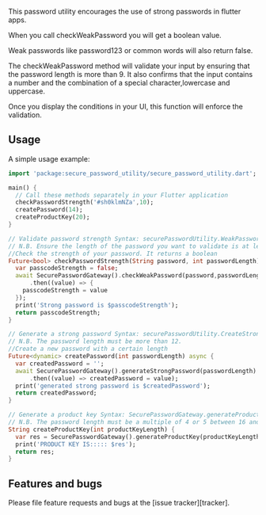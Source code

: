 This password utility encourages the use of strong passwords in flutter apps.

When you call checkWeakPassword you will get a boolean value.

Weak passwords like password123 or common words will also return false.

The checkWeakPassword method will validate your input by ensuring that the password length is more than 9. It also confirms that the input contains a number and the combination of a special character,lowercase and uppercase.

Once you display the conditions in your UI, this function will enforce the validation.

## Usage

A simple usage example:

```dart
import 'package:secure_password_utility/secure_password_utility.dart';

main() {
  // Call these methods separately in your Flutter application
  checkPasswordStrength('#sh0klmNZa',10);
  createPassword(14);
  createProductKey(20);
}

// Validate password strength Syntax: securePasswordUtility.WeakPasswordChecker('yourSamplePassword',lengthOfPasswordString);
// N.B. Ensure the length of the password you want to validate is at least 10-characters long.
//Check the strength of your password. It returns a boolean
Future<bool> checkPasswordStrength(String password, int passwordLength) async {
  var passcodeStrength = false;
  await SecurePasswordGateway().checkWeakPassword(password,passwordLength)
      .then((value) => {
    passcodeStrength = value
  });
  print('Strong password is $passcodeStrength');
  return passcodeStrength;
}

// Generate a strong password Syntax: securePasswordUtility.CreateStrongPassword(lengthOfPasswordString);
// N.B. The password length must be more than 12.
//Create a new password with a certain length
Future<dynamic> createPassword(int passwordLength) async {
  var createdPassword = '';
  await SecurePasswordGateway().generateStrongPassword(passwordLength)
      .then((value) => createdPassword = value);
  print('generated strong password is $createdPassword');
  return createdPassword;
}

// Generate a product key Syntax: SecurePasswordGateway.generateProductKey(25);
// N.B. The password length must be a multiple of 4 or 5 between 16 and 100 e.g. 16 or 25
String createProductKey(int productKeyLength) {
  var res = SecurePasswordGateway().generateProductKey(productKeyLength);
  print('PRODUCT KEY IS::::: $res');
  return res;
}
```

## Features and bugs

Please file feature requests and bugs at the [issue tracker][tracker].

